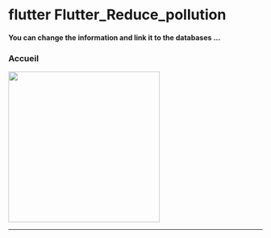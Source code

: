 
<h1> flutter Flutter_Reduce_pollution </h1> <h4> You can change the information and link it to the databases ...</h4>
<h3>Accueil</h3>

<img src="https://github.com/abenkoula71/flutter-food-pizza-dominos/blob/main/Screenshot_1643401922.png" width="300" /> <hr>
